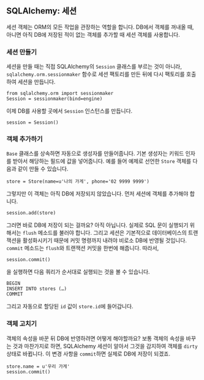 SQLAlchemy: 세션
---------------

세션 객체는 ORM의 모든 작업을 관장하는 역할을 합니다. DB에서 객체를 꺼내올 때, 아니면 아직 DB에 저장된 적이 없는 객체를 추가할 때 세션 객체를 사용합니다.

### 세션 만들기

세션을 만들 때는 직접 SQLAlchemy의 `Session` 클래스를 부르는 것이 아니라, `sqlalchemy.orm.sessionmaker` 함수로 세션 팩토리를 만든 뒤에 다시 팩토리를 호출하여 세션을 만듭니다.

	from sqlalchemy.orm import sessionmaker
	Session = sessionmaker(bind=engine)

이제 DB를 사용할 곳에서 `Session` 인스턴스를 만듭니다.

	session = Session()

### 객체 추가하기

`Base` 클래스를 상속하면 자동으로 생성자를 만들어줍니다. 기본 생성자는 키워드 인자를 받아서 해당하는 필드에 값을 넣어줍니다. 예를 들어 예제로 선언한 `Store` 객체를 다음과 같이 만들 수 있습니다.

	store = Store(name=u'나의 가게', phone='02 9999 9999')

그렇지만 이 객체는 아직 DB에 저장되지 않았습니다. 먼저 세션에 객체를 추가해야 합니다.

	session.add(store)

그러면 바로 DB에 저장이 되는 걸까요? 아직 아닙니다. 실제로 SQL 문이 실행되기 위해서는 `flush` 메소드를 불러야 합니다. 그리고 세션은 기본적으로 데이터베이스의 트랜잭션을 활성화시키기 때문에 커밋 명령까지 내려야 비로소 DB에 반영될 것입니다. `commit` 메소드는 `flush`와 트랜잭션 커밋을 한번에 해줍니다. 따라서,

	session.commit()
	
을 실행하면 다음 쿼리가 순서대로 실행되는 것을 볼 수 있습니다.

	BEGIN
	INSERT INTO stores (…)
	COMMIT

그리고 자동으로 할당된 `id` 값이 `store.id`에 들어갑니다.

### 객체 고치기

객체의 속성을 바꾼 뒤 DB에 반영하려면 어떻게 해야할까요? 보통 객체의 속성을 바꾸는 것과 마찬가지로 하면, SQLAlchemy 세션이 알아서 그것을 감지하여 객체를 `dirty` 상태로 바뀝니다. 이 변경 사항을 `commit`하면 실제로 DB에 저장이 되겠죠.

	store.name = u'우리 가게'
	session.commit()